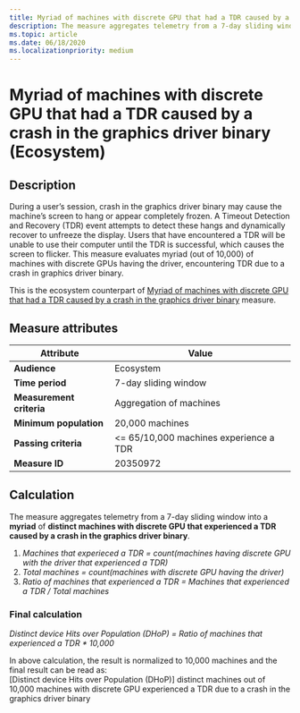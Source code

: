 ```yaml
---
title: Myriad of machines with discrete GPU that had a TDR caused by a crash in the graphics driver binary (Ecosystem)
description: The measure aggregates telemetry from a 7-day sliding window into a myriad of distinct machines with discrete GPU that experienced a TDR caused by a crash in the graphics driver binary (Ecosystem)
ms.topic: article
ms.date: 06/18/2020
ms.localizationpriority: medium
---
```


# Myriad of machines with discrete GPU that had a TDR caused by a crash in the graphics driver binary (Ecosystem)

## Description

During a user’s session, crash in the graphics driver binary may cause the machine’s screen to hang or appear completely frozen. A Timeout Detection and Recovery (TDR) event attempts to detect these hangs and dynamically recover to unfreeze the display. Users that have encountered a TDR will be unable to use their computer until the TDR is successful, which causes the screen to flicker. This measure evaluates myriad (out of 10,000) of machines with discrete GPUs having the driver, encountering TDR due to a crash in graphics driver binary.

This is the ecosystem counterpart of [Myriad of machines with discrete GPU that had a TDR caused by a crash in the graphics driver binary](./myriad-of-machines-that-had-tdr-caused-by-crash-in-graphics-driver-binary-standard.md)  measure.

## Measure attributes

|Attribute|Value|
|----|----|
|**Audience**|Ecosystem|
|**Time period**|7-day sliding window|
|**Measurement criteria**|Aggregation of machines|
|**Minimum population**|20,000 machines|
|**Passing criteria**|<= 65/10,000 machines experience a TDR|
|**Measure ID**|20350972|

## Calculation

The measure aggregates telemetry from a 7-day sliding window into a **myriad** of **distinct machines with discrete GPU that experienced a TDR caused by a crash in the graphics driver binary**.
1. *Machines that experieced a TDR = count(machines having discrete GPU with the driver that experienced a TDR)*
2. *Total machines = count(machines with discrete GPU having the driver)*
3. *Ratio of machines that experienced a TDR = Machines that experienced a TDR / Total machines*

### Final calculation

*Distinct device Hits over Population (DHoP) = Ratio of machines that experienced a TDR * 10,000*

In above calculation, the result is normalized to 10,000 machines and the final result can be read as:  
[Distinct device Hits over Population (DHoP)] distinct machines out of 10,000 machines with discrete GPU experienced a TDR due to a crash in the graphics driver binary

